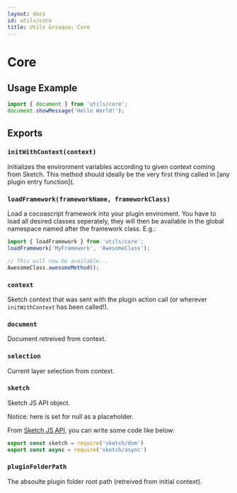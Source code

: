 ```yaml
---
layout: docs
id: utils/core
title: Utils &rsaquo; Core
---
```


# Core

## Usage Example

```js
import { document } from 'utils/core';
document.showMessage('Hello World!');
```

## Exports

### `initWithContext(context)`
Initializes the environment variables according to given context coming from Sketch. This method should ideally be the very first thing called in [any plugin entry function](.

### `loadFramework(frameworkName, frameworkClass)`
Load a cocoascript framework into your plugin enviroment. You have to load all desired classes seperately, they will then be available in the global namespace named after the framework class. E.g.:

```js
import { loadFramework } from 'utils/core';
loadFramework('MyFramework', 'AwesomeClass');

// This will now be available...
AwesomeClass.awesomeMethod();
```

### `context`
Sketch context that was sent with the plugin action call (or wherever `initWithContext` has been called!).

### `document`
Document retreived from context.

### `selection`
Current layer selection from context.

### `sketch`
Sketch JS API object.

Notice: here is set for null as a placeholder.

From <a href='https://developer.sketch.com/reference/api'>Sketch JS API</a>, you can write some code like below:
```js
export const sketch = require('sketch/dom')
export const async = require('sketch/async')
```

### `pluginFolderPath`
The absoulte plugin folder root path (retreived from initial context).